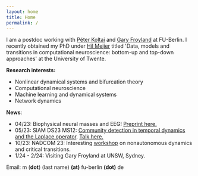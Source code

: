 ```yaml
---
layout: home
title: Home
permalink: /
---
```

I am a postdoc working with [Péter Koltai](http://userpage.fu-berlin.de/peterkoltai/index.html) and [Gary Froyland](https://web.maths.unsw.edu.au/~froyland/) at FU-Berlin. I recently obtained my PhD under [Hil Meijer](https://wwwhome.ewi.utwente.nl/~meijerhge/) titled 'Data, models and transitions in computational neuroscience: bottom-up and top-down approaches' at the University of Twente. 

**Research interests:**
- Nonlinear dynamical systems and bifurcation theory
- Computational neuroscience
- Machine learning and dynamical systems
- Network dynamics

**News**:
- 04/23: Biophysical neural masses and EEG! [Preprint here.](https://www.biorxiv.org/content/10.1101/2023.04.07.535995v1)
- 05/23: SIAM DS23 MS12: [Community detection in temporal dynamics and the Laplace operator](https://meetings.siam.org/sess/dsp_talk.cfm?p=126766). [Talk here.](/assets/slides/DS23.pdf)
- 10/23: NADCOM 23: Interesting [workshop](https://www.pks.mpg.de/nadcom23) on nonautonomous dynamics and critical transitions.
- 1/24 - 2/24: Visiting Gary Froyland at UNSW, Sydney.


Email:  m (**dot**) (last name)  **(at)** fu-berlin **(dot)** de
